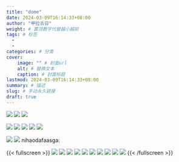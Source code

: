 ```yaml
---
title: "dome"
date: 2024-03-09T16:14:33+08:00
author: "甲拉古日"
weight: # 置顶数字代替越小越前
tags: # 标签
  - 
  - 
categories: # 分类
cover:
    image: "" # 封面url
    alt: # 替换文本
    caption: # 封面标题
lastmod: 2024-03-09T16:14:33+08:00
summary: # 描述
slug: # 手动永久链接
draft: true
---
```


![](https://img.zcool.cn/community/01df7b56de44db6ac72531cb2906b9.JPG@1280w_1l_2o_100sh.jpg)
![](https://img.zcool.cn/community/01df7b56de44db6ac72531cb2906b9.JPG@1280w_1l_2o_100sh.jpg)
![](https://img.zcool.cn/community/01df7b56de44db6ac72531cb2906b9.JPG@1280w_1l_2o_100sh.jpg)

![](https://img.zcool.cn/community/01df7b56de44db6ac72531cb2906b9.JPG@1280w_1l_2o_100sh.jpg)
![](https://img.zcool.cn/community/01df7b56de44db6ac72531cb2906b9.JPG@1280w_1l_2o_100sh.jpg)
![](https://img.zcool.cn/community/01df7b56de44db6ac72531cb2906b9.JPG@1280w_1l_2o_100sh.jpg)
![](https://img.zcool.cn/community/01df7b56de44db6ac72531cb2906b9.JPG@1280w_1l_2o_100sh.jpg)
![](https://img.zcool.cn/community/01df7b56de44db6ac72531cb2906b9.JPG@1280w_1l_2o_100sh.jpg)

![](https://img.zcool.cn/community/01df7b56de44db6ac72531cb2906b9.JPG@1280w_1l_2o_100sh.jpg)
![](https://img.zcool.cn/community/01df7b56de44db6ac72531cb2906b9.JPG@1280w_1l_2o_100sh.jpg)
nihaodafaasga:

{{< fullscreen >}}
![](https://img.zcool.cn/community/01df7b56de44db6ac72531cb2906b9.JPG@1280w_1l_2o_100sh.jpg)
![](https://img.zcool.cn/community/01df7b56de44db6ac72531cb2906b9.JPG@1280w_1l_2o_100sh.jpg)
![](https://img.zcool.cn/community/01df7b56de44db6ac72531cb2906b9.JPG@1280w_1l_2o_100sh.jpg)
![](https://img.zcool.cn/community/01df7b56de44db6ac72531cb2906b9.JPG@1280w_1l_2o_100sh.jpg)
![](https://img.zcool.cn/community/01df7b56de44db6ac72531cb2906b9.JPG@1280w_1l_2o_100sh.jpg)
![](https://img.zcool.cn/community/01df7b56de44db6ac72531cb2906b9.JPG@1280w_1l_2o_100sh.jpg)
![](https://img.zcool.cn/community/01df7b56de44db6ac72531cb2906b9.JPG@1280w_1l_2o_100sh.jpg)
![](https://img.zcool.cn/community/01df7b56de44db6ac72531cb2906b9.JPG@1280w_1l_2o_100sh.jpg)
![](https://img.zcool.cn/community/01df7b56de44db6ac72531cb2906b9.JPG@1280w_1l_2o_100sh.jpg)
![](https://img.zcool.cn/community/01df7b56de44db6ac72531cb2906b9.JPG@1280w_1l_2o_100sh.jpg)
{{< /fullscreen >}}
